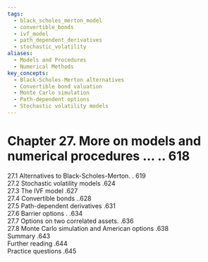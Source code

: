 ```yaml
---
tags:
  - black_scholes_merton_model
  - convertible_bonds
  - ivf_model
  - path_dependent_derivatives
  - stochastic_volatility
aliases:
  - Models and Procedures
  - Numerical Methods
key_concepts:
  - Black-Scholes-Merton alternatives
  - Convertible bond valuation
  - Monte Carlo simulation
  - Path-dependent options
  - Stochastic volatility models
---
```


# Chapter 27. More on models and numerical procedures ... .. 618  

27.1 Alternatives to Black-Scholes-Merton. . 619   
27.2 Stochastic volatility models .624   
27.3 The IVF model .627   
27.4 Convertible bonds ..628   
27.5 Path-dependent derivatives .631   
27.6 Barrier options . .634   
27.7 Options on two correlated assets. .636   
27.8 Monte Carlo simulation and American options .638   
Summary .643   
Further reading .644   
Practice questions .645  
